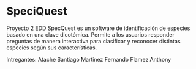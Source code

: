 # SpeciQuest 
Proyecto 2 EDD
SpecQuest es un software de identificación de especies basado en una clave dicotómica. Permite a los usuarios responder preguntas de manera interactiva para clasificar y reconocer distintas especies según sus características.

Intregantes:
Atache Santiago
Martinez Fernando
Flamez Anthony
